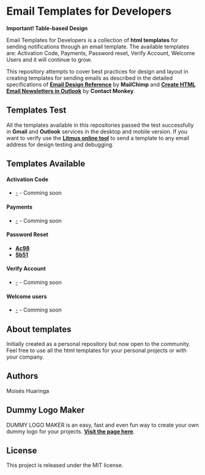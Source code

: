 <!-- ![](https://s3-eu-west-1.amazonaws.com/userlike-cdn-blog/20171113-development/header-development-news.png) -->

# Email Templates for Developers <html>

**Important! Table-based Design**

<!-- You can review the detail of the available templates by visiting the [**Email Templates for Developers page**](https://google.com). -->

Email Templates for Developers is a collection of **html templates** for sending notifications through an email template. The available templates are: Activation Code, Payments, Password reset, Verify Account, Welcome Users and it will continue to grow.

This repository attempts to cover best practices for design and layout in creating templates for sending emails as described in the detailed specifications of [**Email Design Reference**](https://templates.mailchimp.com/getting-started/html-email-basics/) by **MailChimp** and [**Create HTML Email Newsletters in Outlook**](https://www.contactmonkey.com/blog/outlook-rendering-issues) by **Contact Monkey**.

## Templates Test

All the templates available in this repositories passed the test successfully in **Gmail** and **Outlook** services in the desktop and mobile version. If you want to verify use the [**Litmus online tool**](https://putsmail.com/tests/new) to send a template to any email address for design testing and debugging.

## Templates Available
#### Activation Code
* [-]() - Comming soon

#### Payments
* [-]() - Comming soon

#### Password Reset
* [**Ac98**](https://moiseshp.github.io/email-templates-for-developers/templates/password-reset/Ac89.html)
* [**Sb51**](https://moiseshp.github.io/email-templates-for-developers/templates/password-reset/Sb51.html)

#### Verify Account
* [-]() - Comming soon

#### Welcome users
* [-]() - Comming soon

## About templates
Initially created as a personal repository but now open to the community. Feel free to use all the html templates for your personal projects or with your company.

##  Authors
Moisés Huaringa

## Dummy Logo Maker
DUMMY LOGO MAKER is an easy, fast and even fun way to create your own dummy logo for your projects. [**Visit the page here**](https://moiseshp.github.io/dummy-logo-maker).

## License
This project is released under the MIT license.
